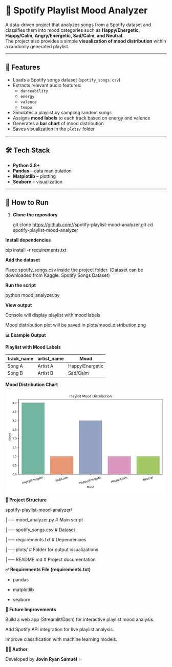 # 🎵 Spotify Playlist Mood Analyzer  

A data-driven project that analyzes songs from a Spotify dataset and classifies them into mood categories such as **Happy/Energetic, Happy/Calm, Angry/Energetic, Sad/Calm, and Neutral**.  
The project also provides a simple **visualization of mood distribution** within a randomly generated playlist.  

---

## 📌 Features
- Loads a Spotify songs dataset (`spotify_songs.csv`)
- Extracts relevant audio features:  
  - `danceability`  
  - `energy`  
  - `valence`  
  - `tempo`  
- Simulates a playlist by sampling random songs
- Assigns **mood labels** to each track based on energy and valence
- Generates a **bar chart** of mood distribution
- Saves visualization in the `plots/` folder

---

## 🛠️ Tech Stack
- **Python 3.8+**
- **Pandas** – data manipulation  
- **Matplotlib** – plotting  
- **Seaborn** – visualization  

---

## 🚀 How to Run

1. **Clone the repository**

   git clone https://github.com/<your-username>/spotify-playlist-mood-analyzer.git
   cd spotify-playlist-mood-analyzer

**Install dependencies**

pip install -r requirements.txt

**Add the dataset**

Place spotify_songs.csv inside the project folder.
(Dataset can be downloaded from Kaggle: Spotify Songs Dataset)

**Run the script**

python mood_analyzer.py

**View output**

Console will display playlist with mood labels

Mood distribution plot will be saved in plots/mood_distribution.png


**📊 Example Output**

**Playlist with Mood Labels**

| track_name | artist_name | Mood            |
|------------|-------------|-----------------|
| Song A     | Artist A    | Happy/Energetic |
| Song B     | Artist B    | Sad/Calm        |


**Mood Distribution Chart**

<img src="plots/mood_distribution.png" alt="Mood Distribution" width="500">

**📂 Project Structure**

spotify-playlist-mood-analyzer/

│── mood_analyzer.py       # Main script

│── spotify_songs.csv      # Dataset 

│── requirements.txt       # Dependencies

│── plots/                 # Folder for output visualizations

│── README.md              # Project documentation

**✅ Requirements File (requirements.txt)**

- pandas

- matplotlib

- seaborn

**🌟 Future Improvements**

Build a web app (Streamlit/Dash) for interactive playlist mood analysis.

Add Spotify API integration for live playlist analysis.

Improve classification with machine learning models.

**👨‍💻 Author**

Developed by **Jovin Ryan Samuel** ✨
